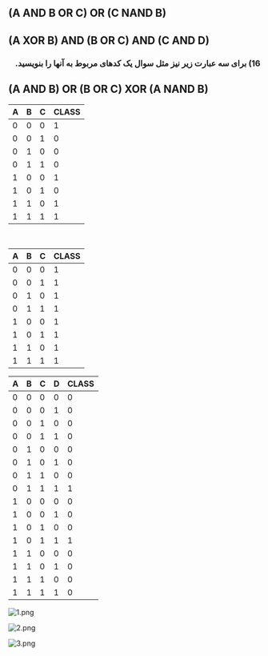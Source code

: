  ## (A AND B OR C) OR (C NAND B)
 
 ## (A XOR B) AND (B OR C) AND (C AND D)

<div dir="rtl">
  
  ### 16) برای سه عبارت زیر نیز مثل سوال یک کدهای مربوط به آنها را بنویسید.
 </div>
 
 ## (A AND B) OR (B OR C) XOR (A NAND B)
 
 
 
| A | B | C | CLASS |
|---|---|---|-----|
| 0 | 0 | 0 | 1   |
| 0 | 0 | 1 | 0   |
| 0 | 1 | 0 | 0   |
| 0 | 1 | 1 | 0   |
| 1 | 0 | 0 | 1   |
| 1 | 0 | 1 | 0   |
| 1 | 1 | 0 | 1   |
| 1 | 1 | 1 | 1   |
 
 
 <br/>
 
| A | B | C | CLASS |
|---|---|---|-----|
| 0 | 0 | 0 | 1   |
| 0 | 0 | 1 | 1   |
| 0 | 1 | 0 | 1   |
| 0 | 1 | 1 | 1   |
| 1 | 0 | 0 | 1   |
| 1 | 0 | 1 | 1   |
| 1 | 1 | 0 | 1   |
| 1 | 1 | 1 | 1   |

 
 
 
| A | B | C | D |CLASS |
|---|---|---|---|-----|
| 0 | 0 | 0 | 0 | 0   |
| 0 | 0 | 0 | 1 | 0   |
| 0 | 0 | 1 | 0 | 0   |
| 0 | 0 | 1 | 1 | 0   |
| 0 | 1 | 0 | 0 | 0   |
| 0 | 1 | 0 | 1 | 0   |
| 0 | 1 | 1 | 0 | 0   |
| 0 | 1 | 1 | 1 | 1   |
| 1 | 0 | 0 | 0 | 0   |
| 1 | 0 | 0 | 1 | 0   |
| 1 | 0 | 1 | 0 | 0   |
| 1 | 0 | 1 | 1 | 1   |
| 1 | 1 | 0 | 0 | 0   |
| 1 | 1 | 0 | 1 | 0   |
| 1 | 1 | 1 | 0 | 0   |
| 1 | 1 | 1 | 1 | 0   |

 
 
 ![1.png](https://github.com/semnan-university-ai/machine-learning-class/blob/main/excersiecs/smahdimoghaddasi/EXC%20(16)/1.png)
 
 
 ![2.png](https://github.com/semnan-university-ai/machine-learning-class/blob/main/excersiecs/smahdimoghaddasi/EXC%20(16)/2.png)
 
 
 ![3.png](https://github.com/semnan-university-ai/machine-learning-class/blob/main/excersiecs/smahdimoghaddasi/EXC%20(16)/3.png)
 

 
